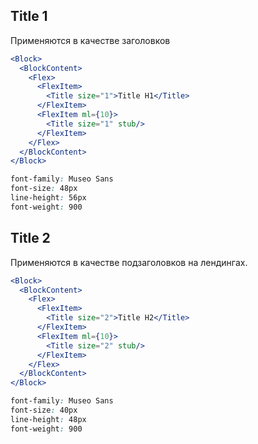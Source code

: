 ## Title 1

Применяются в качестве заголовков

```jsx
<Block>
  <BlockContent>
    <Flex>
      <FlexItem>
        <Title size="1">Title H1</Title>
      </FlexItem>
      <FlexItem ml={10}>
        <Title size="1" stub/>
      </FlexItem>
    </Flex>
  </BlockContent>
</Block>
```

```css static
font-family: Museo Sans
font-size: 48px
line-height: 56px
font-weight: 900
```

## Title 2

Применяются в качестве подзаголовков на лендингах.

```jsx
<Block>
  <BlockContent>
    <Flex>
      <FlexItem>
        <Title size="2">Title H2</Title>
      </FlexItem>
      <FlexItem ml={10}>
        <Title size="2" stub/>
      </FlexItem>
    </Flex>
  </BlockContent>
</Block>
```

```css static
font-family: Museo Sans
font-size: 40px
line-height: 48px
font-weight: 900
```
